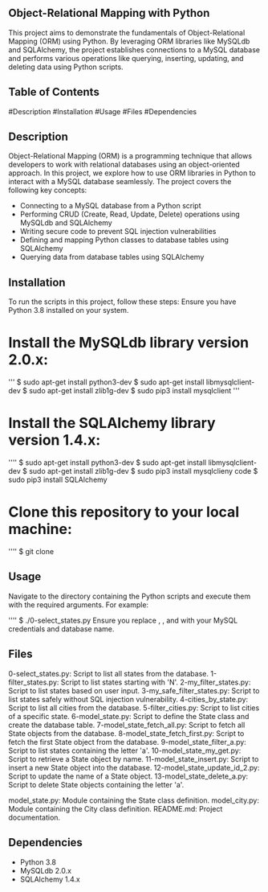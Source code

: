 ## Object-Relational Mapping with Python
This project aims to demonstrate the fundamentals of Object-Relational Mapping (ORM) using Python. By leveraging ORM libraries like MySQLdb and SQLAlchemy, the project establishes connections to a MySQL database and performs various operations like querying, inserting, updating, and deleting data using Python scripts.

## Table of Contents
#Description
#Installation
#Usage
#Files
#Dependencies

## Description
Object-Relational Mapping (ORM) is a programming technique that allows developers to work with relational databases using an object-oriented approach. In this project, we explore how to use ORM libraries in Python to interact with a MySQL database seamlessly. The project covers the following key concepts:

- Connecting to a MySQL database from a Python script
- Performing CRUD (Create, Read, Update, Delete) operations using MySQLdb and SQLAlchemy
- Writing secure code to prevent SQL injection vulnerabilities
- Defining and mapping Python classes to database tables using SQLAlchemy
- Querying data from database tables using SQLAlchemy


## Installation
To run the scripts in this project, follow these steps:
Ensure you have Python 3.8 installed on your system.

# Install the MySQLdb library version 2.0.x:
''' 
$ sudo apt-get install python3-dev
$ sudo apt-get install libmysqlclient-dev
$ sudo apt-get install zlib1g-dev
$ sudo pip3 install mysqlclient
'''

# Install the SQLAlchemy library version 1.4.x:
''''
$ sudo apt-get install python3-dev
$ sudo apt-get install libmysqlclient-dev
$ sudo apt-get install zlib1g-dev
$ sudo pip3 install mysqlclieny code
$ sudo pip3 install SQLAlchemy

# Clone this repository to your local machine:

''''
$ git clone <repository-url>


## Usage
Navigate to the directory containing the Python scripts and execute them with the required arguments. For example:

''''
$ ./0-select_states.py <mysql-username> <mysql-password> <database-name>
Ensure you replace <mysql-username>, <mysql-password>, and <database-name> with your MySQL credentials and database name.

## Files
0-select_states.py: Script to list all states from the database.
1-filter_states.py: Script to list states starting with 'N'.
2-my_filter_states.py: Script to list states based on user input.
3-my_safe_filter_states.py: Script to list states safely without SQL injection vulnerability.
4-cities_by_state.py: Script to list all cities from the database.
5-filter_cities.py: Script to list cities of a specific state.
6-model_state.py: Script to define the State class and create the database table.
7-model_state_fetch_all.py: Script to fetch all State objects from the database.
8-model_state_fetch_first.py: Script to fetch the first State object from the database.
9-model_state_filter_a.py: Script to list states containing the letter 'a'.
10-model_state_my_get.py: Script to retrieve a State object by name.
11-model_state_insert.py: Script to insert a new State object into the database.
12-model_state_update_id_2.py: Script to update the name of a State object.
13-model_state_delete_a.py: Script to delete State objects containing the letter 'a'.

model_state.py: Module containing the State class definition.
model_city.py: Module containing the City class definition.
README.md: Project documentation.

## Dependencies
- Python 3.8
- MySQLdb 2.0.x
- SQLAlchemy 1.4.x
